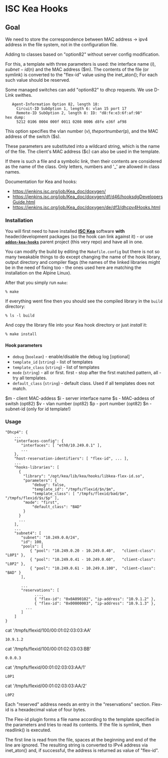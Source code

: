 # ISC Kea Hooks

## Goal

We need to store the correspondence between MAC address -> ipv4 address in the file system,
not in the configuration file.

Adding to classes based on "option82" without server config modification.

For this, a template with three parameters is used: the interface name ($i), subnet-id ($n) and the MAC address ($m).
The contents of the file (or symlink) is converted to the "flex-id" value using the inet_aton(); 
For each such value should be reserved.

Some managed switches can add "option82" to dhcp requests. We use D-Link swithes.

```
   Agent-Information Option 82, length 18:
     Circuit-ID SubOption 1, length 6: vlan 15 port 17
     Remote-ID SubOption 2, length 8: ID: "d8:fe:e3:6f:af:98"
hex dump:
     5212 0106 0004 000f 0011 0208 0006 d8fe e36f af98
```

This option specifies the vlan number ($v), the port number ($p), and the MAC address of the switch ($s).

These parameters are substituted into a wildcard string, which is the name of the file.
The client's MAC address ($c) can also be used in the template.

If there is such a file and a symbolic link, then their contents are considered as the name of the class.
Only letters, numbers and '\_' are allowed in class names.


Documentation for Kea and hooks:

- https://jenkins.isc.org/job/Kea_doc/doxygen/
- https://jenkins.isc.org/job/Kea_doc/doxygen/df/d46/hooksdgDevelopersGuide.html
- https://jenkins.isc.org/job/Kea_doc/doxygen/de/df3/dhcpv4Hooks.html

### Installation

You will first need to have installed [**ISC Kea**](https://www.isc.org/kea/) software **with** header/development packages (so the hook can link against it) - or use [**`addon-kea-hooks`**](https://github.com/OpenNebula/addon-kea-hooks) parent project (this very repo) and have all in one.

You can modify the build by editing the `Makefile.config` but there is not so many tweakable things to do except changing the name of the hook library, output directory and compiler flags (the names of the linked libraries might be in the need of fixing too - the ones used here are matching the installation on the Alpine Linux).

After that you simply run `make`:

```
% make
```

If everything went fine then you should see the compiled library in the `build` directory:

```
% ls -l build
```

And copy the library file into your Kea hook directory or just *install* it:

```
% make install
```

#### Hook parameters

- `debug` (`boolean`) - enable/disable the debug log [optional]
- `template_id` (`string`) - list of templates
- `template_class` (`string`) - list of templates
- `mode` (`string`) - all or first. first - stop after the first matched pattern, all - try all templates.
- `default_class` (`string`) - default class. Used if all templates does not match.

$m - client MAC-addess
$i - server interface name
$s - MAC-addess of switsh (opt82)
$v - vlan number (opt82)
$p - port number (opt82)
$n - subnet-id (only for id template!)


### Usage

```
"Dhcp4": {
    ...
    "interfaces-config": {
       "interfaces": [ "eth0/10.249.0.1" ],
       ...
    },
    "host-reservation-identifiers": [ "flex-id", ... ],
    ...
    "hooks-libraries": [
      {
        "library": "/opt/kea/lib/kea/hooks/libkea-flex-id.so",
        "parameters": {
            "debug": false,
            "template_id": "/tmpfs/flexid/$n/$m",
            "template_class": [ "/tmpfs/flexid/bad/$m", "/tmpfs/flexid/$s/$p" ],
	    "mode": "first",
            "default_class": "BAD"
        }
      }
      ...
    ],
    ...
    "subnet4": [
       "subnet": "10.249.0.0/24",
       "id": 100,
       "pools": [
           { "pool": "10.249.0.20 - 10.249.0.40",   "client-class": "L0P1" },
           { "pool": "10.249.0.41 - 10.249.0.60",   "client-class": "L0P2" },
           { "pool": "10.249.0.61 - 10.249.0.100",  "client-class": "BAD" }
       ],

       ...
       "reservations": [
             ....
             { "flex-id": "0x0A090102", "ip-address": "10.9.1.2" },
             { "flex-id": "0x00000003", "ip-address": "10.9.1.3" },
	     ...
       ]
    ]
}
```

cat '/tmpfs/flexid/100/00:01:02:03:03:AA'
```
10.9.1.2
```

cat '/tmpfs/flexid/100/00:01:02:03:03:BB'
```
0.0.0.3
```

cat '/tmpfs/flexid/00:01:02:03:03:AA/1'
```
L0P1
```

cat '/tmpfs/flexid/00:01:02:03:03:AA/2'
```
L0P2
```


Each "reserved" address needs an entry in the "reservations" section.
Flex-id is a hexadecimal value of four bytes.

The Flex-id plugin forms a file name according to the template specified
in the parameters and tries to read its contents. If the file is symlink,
then readlink() is executed.

The first line is read from the file, spaces at the beginning 
and end of the line are ignored. The resulting string is converted
to IPv4 address via inet_aton() and, if successful, the address is returned
as value of "flex-id".

